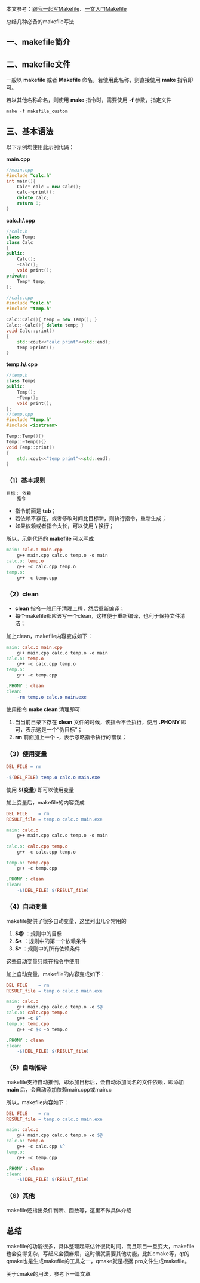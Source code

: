 本文参考：[跟我一起写Makefile](https://seisman.github.io/how-to-write-makefile/overview.html)、[一文入门Makefile](https://zhuanlan.zhihu.com/p/56489231)

总结几种必备的makefile写法

## 一、makefile简介

## 二、makefile文件

一般以 **makefile** 或者 **Makefile** 命名，若使用此名称，则直接使用 **make** 指令即可。

若以其他名称命名，则使用 **make** 指令时，需要使用 **-f** 参数，指定文件

```python
make -f makefile_custom
```

## 三、基本语法

以下示例均使用此示例代码：

**main.cpp**

```c++
//main.cpp
#include "calc.h"
int main(){
    Calc* calc = new Calc();
    calc->print();
    delete calc;
    return 0;
}
```

**calc.h/.cpp**

```c++
//calc.h
class Temp;
class Calc
{
public:
	Calc();
	~Calc();
	void print();
private:
	Temp* temp;
};

//calc.cpp
#include "calc.h"
#include "temp.h"

Calc::Calc(){ temp = new Temp(); }
Calc::~Calc(){ delete temp; }
void Calc::print()
{
    std::cout<<"calc print"<<std::endl;
    temp->print();
}
```

**temp.h/.cpp**

```c++
//temp.h
class Temp{
public:
    Temp();
    ~Temp();
    void print();
};
//temp.cpp
#include "temp.h"
#include <iostream>

Temp::Temp(){}
Temp::~Temp(){}
void Temp::print()
{
    std::cout<<"temp print"<<std::endl;
}
```

### （1）基本规则

```makefile
目标： 依赖
	指令
```

- 指令前面是 **tab**；
- 若依赖不存在，或者修改时间比目标新，则执行指令，重新生成；
- 如果依赖或者指令太长，可以使用 **\\** 换行；

 所以，示例代码的 **makefile** 可以写成

```makefile
main: calc.o main.cpp
	g++ main.cpp calc.o temp.o -o main
calc.o: temp.o
	g++ -c calc.cpp temp.o
temp.o:
	g++ -c temp.cpp
```

### （2）clean

- **clean** 指令一般用于清理工程，然后重新编译；
- 每个makefile都应该写一个clean，这样便于重新编译，也利于保持文件清洁；

加上clean，makefile内容变成如下：

```makefile
main: calc.o main.cpp
	g++ main.cpp calc.o temp.o -o main
calc.o: temp.o
	g++ -c calc.cpp temp.o
temp.o:
	g++ -c temp.cpp

.PHONY : clean
clean:
	-rm temp.o calc.o main.exe
```

使用指令 **make clean** 清理即可

1. 当当前目录下存在 **clean** 文件的时候，该指令不会执行，使用 **.PHONY** 即可，表示这是一个“伪目标”；
2. **rm** 前面加上一个 **-**，表示忽略指令执行的错误；

### （3）使用变量

```makefile
DEL_FILE = rm

-$(DEL_FILE) temp.o calc.o main.exe
```

使用 **$(变量)** 即可以使用变量

加上变量后，makefile的内容变成

```makefile
DEL_FILE	= rm
RESULT_file	= temp.o calc.o main.exe

main: calc.o
	g++ main.cpp calc.o temp.o -o main

calc.o: calc.cpp temp.o
	g++ -c calc.cpp temp.o

temp.o: temp.cpp
	g++ -c temp.cpp

.PHONY : clean
clean:
	-$(DEL_FILE) $(RESULT_file)
```

### （4）自动变量

makefile提供了很多自动变量，这里列出几个常用的

1. **$@** ：规则中的目标
2. **$<** ：规则中的第一个依赖条件
3. **$^** ：规则中的所有依赖条件

这些自动变量只能在指令中使用

加上自动变量，makefile的内容变成如下：

```makefile
DEL_FILE	= rm
RESULT_file	= temp.o calc.o main.exe

main: calc.o
	g++ main.cpp calc.o temp.o -o $@
calc.o: calc.cpp temp.o
	g++ -c $^
temp.o: temp.cpp
	g++ -c $< -o temp.o

.PHONY : clean
clean:
	-$(DEL_FILE) $(RESULT_file)
```

### （5）自动推导

makefile支持自动推倒，即添加目标后，会自动添加同名的文件依赖，即添加 **main** 后，会自动添加依赖main.cpp或main.c

所以，makefile内容如下：

```makefile
DEL_FILE	= rm
RESULT_file	= temp.o calc.o main.exe

main: calc.o
	g++ main.cpp calc.o temp.o -o $@
calc.o: temp.o
	g++ -c calc.cpp $^
temp.o:
	g++ -c temp.cpp

.PHONY : clean
clean:
	-$(DEL_FILE) $(RESULT_file)
```

### （6）其他

makefile还指出条件判断、函数等，这里不做具体介绍

## 总结

makefile的功能很多，具体整理起来估计很耗时间，而且项目一旦变大，makefile也会变得复杂，写起来会狠麻烦，这时候就需要其他功能，比如cmake等，qt的qmake也是生成makefile的工具之一，qmake就是根据.pro文件生成makefile。

关于cmake的用法，参考下一篇文章